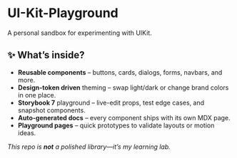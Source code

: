 # UI-Kit-Playground

A personal sandbox for experimenting with UIKit.  

## ✨ What’s inside?

- **Reusable components** – buttons, cards, dialogs, forms, navbars, and more.
- **Design-token driven** theming – swap light/dark or change brand colors in one place.
- **Storybook 7** playground – live-edit props, test edge cases, and snapshot components.
- **Auto-generated docs** – every component ships with its own MDX page.
- **Playground pages** – quick prototypes to validate layouts or motion ideas.

_This repo is **not** a polished library—it’s my learning lab._
